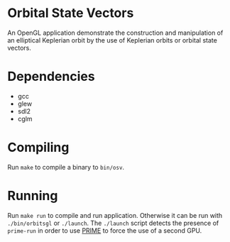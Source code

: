 # Orbital State Vectors

An OpenGL application demonstrate the construction and manipulation of an elliptical Keplerian orbit by the use of Keplerian orbits or orbital state vectors.

# Dependencies

* gcc
* glew
* sdl2
* cglm

# Compiling

Run `make` to compile a binary to `bin/osv`.

# Running

Run `make run` to compile and run application.
Otherwise it can be run with `./bin/orbitsgl` or `./launch`.
The `./launch` script detects the presence of `prime-run` in order to use [PRIME](https://wiki.archlinux.org/title/PRIME) to force the use of a second GPU.
